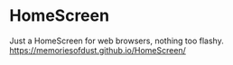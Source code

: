 # HomeScreen
Just a HomeScreen for web browsers, nothing too flashy.
https://memoriesofdust.github.io/HomeScreen/
